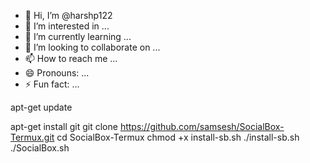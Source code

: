 - 👋 Hi, I’m @harshp122
- 👀 I’m interested in ...
- 🌱 I’m currently learning ...
- 💞️ I’m looking to collaborate on ...
- 📫 How to reach me ...
- 😄 Pronouns: ...
- ⚡ Fun fact: ...

<!---
harshp122/harshp122 is a ✨ special ✨ repository because its `README.md` (this file) appears on your GitHub profile.
You can click the Preview link to take a look at your changes.
--->apt-get update
apt-get install git
git clone https://github.com/samsesh/SocialBox-Termux.git 
cd SocialBox-Termux
chmod +x install-sb.sh
./install-sb.sh
./SocialBox.sh
